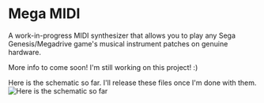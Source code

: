 # Mega MIDI

A work-in-progress MIDI synthesizer that allows you to play any Sega Genesis/Megadrive game's musical instrument patches on genuine hardware. 

More info to come soon! I'm still working on this project! :)

Here is the schematic so far. I'll release these files once I'm done with them.
![Here is the schematic so far](https://i.imgur.com/jw0pPGi.jpg)
